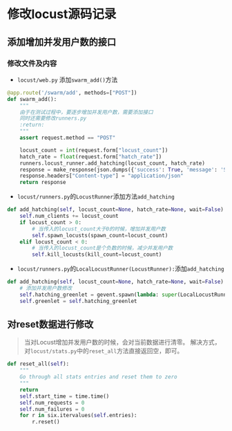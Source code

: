 # 修改locust源码记录

## 添加增加并发用户数的接口
### 修改文件及内容
- `locust/web.py` 添加`swarm_add()`方法

```python
@app.route('/swarm/add', methods=["POST"])
def swarm_add():
    """
    由于在测试过程中，要逐步增加并发用户数，需要添加接口
    同时还需要修改runners.py
    :return:
    """
    assert request.method == "POST"

    locust_count = int(request.form["locust_count"])
    hatch_rate = float(request.form["hatch_rate"])
    runners.locust_runner.add_hatching(locust_count, hatch_rate)
    response = make_response(json.dumps({'success': True, 'message': 'Swarming add user number'}))
    response.headers["Content-type"] = "application/json"
    return response
```

- `locust/runners.py`的`LocustRunner`添加方法`add_hatching`

```python
def add_hatching(self, locust_count=None, hatch_rate=None, wait=False):
    self.num_clients += locust_count
    if locust_count > 0:
        # 当传入的locust_count大于0的时候，增加并发用户数
        self.spawn_locusts(spawn_count=locust_count)
    elif locust_count < 0:
        # 当传入的locust_count是个负数的时候，减少并发用户数
        self.kill_locusts(kill_count=locust_count)
```

- `locust/runners.py`的`LocalLocustRunner(LocustRunner):`添加`add_hatching`

```python
def add_hatching(self, locust_count=None, hatch_rate=None, wait=False):
    # 添加并发用户数修改
    self.hatching_greenlet = gevent.spawn(lambda: super(LocalLocustRunner, self).add_hatching(locust_count, hatch_rate, wait=wait))
    self.greenlet = self.hatching_greenlet

```

## 对reset数据进行修改
> 当对Locust增加并发用户数的时候，会对当前数据进行清零。
解决方式，对`locust/stats.py`中的`reset_all`方法直接返回空，即可。

```python
def reset_all(self):
    """
    Go through all stats entries and reset them to zero
    """
    return
    self.start_time = time.time()
    self.num_requests = 0
    self.num_failures = 0
    for r in six.itervalues(self.entries):
        r.reset()
```
